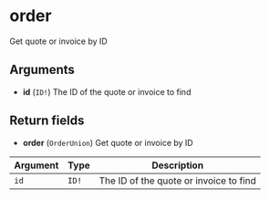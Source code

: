 # order

Get quote or invoice by ID

## Arguments

-   **id** (`ID!`)
    The ID of the quote or invoice to find

## Return fields

-   **order** (`OrderUnion`)
    Get quote or invoice by ID

| Argument | Type | Description |
| --- | --- | --- |
| `id` | `ID!` | The ID of the quote or invoice to find |
